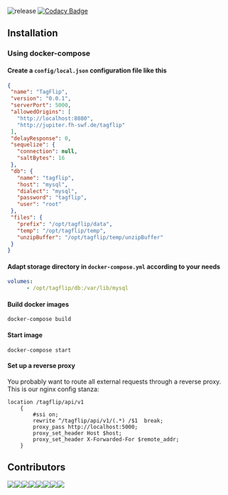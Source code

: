 ![release](https://github.com/fhswf/tagflip-backend/workflows/release/badge.svg)
[![Codacy Badge](https://api.codacy.com/project/badge/Grade/e40d7affed9a4d9785251ade673f5f0a)](https://app.codacy.com/gh/fhswf/tagflip-backend?utm_source=github.com&utm_medium=referral&utm_content=fhswf/tagflip-backend&utm_campaign=Badge_Grade)

## Installation

### Using docker-compose

#### Create a `config/local.json` configuration file like this
 ```json
{
  "name": "TagFlip",
  "version": "0.0.1",
  "serverPort": 5000,
  "allowedOrigins": [
    "http://localhost:8080",
    "http://jupiter.fh-swf.de/tagflip"
  ],
  "delayResponse": 0,
  "sequelize": {
    "connection": null,
    "saltBytes": 16
  },
  "db": {
    "name": "tagflip",
    "host": "mysql",
    "dialect": "mysql",
    "password": "tagflip",
    "user": "root"
  },
  "files": {
    "prefix": "/opt/tagflip/data",
    "temp": "/opt/tagflip/temp",
    "unzipBuffer": "/opt/tagflip/temp/unzipBuffer"
  }
}
 ```

#### Adapt storage directory in `docker-compose.yml` according to your needs
```yaml
volumes:
      - /opt/tagflip/db:/var/lib/mysql
```

#### Build docker images

 `docker-compose build`

#### Start image

 `docker-compose start` 

#### Set up a reverse proxy
You probably want to route all external requests through a reverse proxy. This is our nginx config stanza:
```
location /tagflip/api/v1
	{
		#ssi on;
		rewrite ^/tagflip/api/v1/(.*) /$1  break;
		proxy_pass http://localhost:5000;
		proxy_set_header Host $host;
    	proxy_set_header X-Forwarded-For $remote_addr;
	}
```

## Contributors
[![](https://sourcerer.io/fame/cgawron/fhswf/tagflip-backend/images/0)](https://sourcerer.io/fame/cgawron/fhswf/tagflip-backend/links/0)[![](https://sourcerer.io/fame/cgawron/fhswf/tagflip-backend/images/1)](https://sourcerer.io/fame/cgawron/fhswf/tagflip-backend/links/1)[![](https://sourcerer.io/fame/cgawron/fhswf/tagflip-backend/images/2)](https://sourcerer.io/fame/cgawron/fhswf/tagflip-backend/links/2)[![](https://sourcerer.io/fame/cgawron/fhswf/tagflip-backend/images/3)](https://sourcerer.io/fame/cgawron/fhswf/tagflip-backend/links/3)[![](https://sourcerer.io/fame/cgawron/fhswf/tagflip-backend/images/4)](https://sourcerer.io/fame/cgawron/fhswf/tagflip-backend/links/4)[![](https://sourcerer.io/fame/cgawron/fhswf/tagflip-backend/images/5)](https://sourcerer.io/fame/cgawron/fhswf/tagflip-backend/links/5)[![](https://sourcerer.io/fame/cgawron/fhswf/tagflip-backend/images/6)](https://sourcerer.io/fame/cgawron/fhswf/tagflip-backend/links/6)[![](https://sourcerer.io/fame/cgawron/fhswf/tagflip-backend/images/7)](https://sourcerer.io/fame/cgawron/fhswf/tagflip-backend/links/7)
